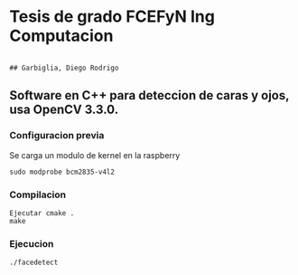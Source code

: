 # Tesis de grado FCEFyN Ing Computacion

                                                                                                  ## Garbiglia, Diego Rodrigo

## Software en C++ para deteccion de caras y ojos, usa OpenCV 3.3.0.

### Configuracion previa

Se carga un modulo de kernel en la raspberry

```shell
sudo modprobe bcm2835-v4l2
```

### Compilacion

```shell
Ejecutar cmake .
make
```


### Ejecucion

```shell
./facedetect
```

